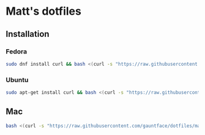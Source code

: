 # Matt's dotfiles

## Installation

### Fedora

```bash
sudo dnf install curl && bash <(curl -s "https://raw.githubusercontent.com/gauntface/dotfiles/master/bootstrap.sh?$(date +%s)")
```

### Ubuntu

```bash
sudo apt-get install curl && bash <(curl -s "https://raw.githubusercontent.com/gauntface/dotfiles/master/bootstrap.sh?$(date +%s)")
```

## Mac

```bash
bash <(curl -s "https://raw.githubusercontent.com/gauntface/dotfiles/master/bootstrap.sh?$(date +%s)")
```
